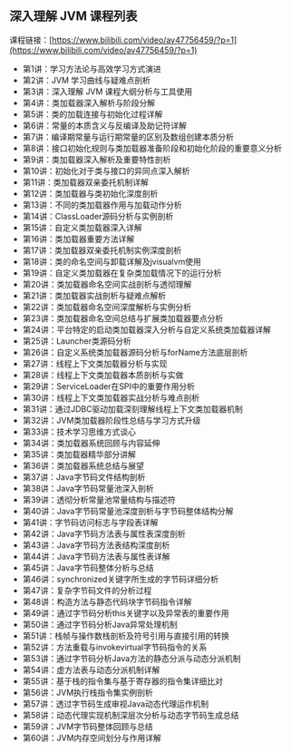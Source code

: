 ## 深入理解 JVM 课程列表
课程链接：[https://www.bilibili.com/video/av47756459/?p=1](https://www.bilibili.com/video/av47756459/?p=1)
*   第1讲：学习方法论与高效学习方式演进
*   第2讲：JVM 学习曲线与疑难点剖析
*   第3讲：深入理解 JVM 课程大纲分析与工具使用
*   第4讲：类加载器深入解析与阶段分解
*   第5讲：类的加载连接与初始化过程详解
*   第6讲：常量的本质含义与反编译及助记符详解
*   第7讲：编译期常量与运行期常量的区别及数组创建本质分析
*   第8讲：接口初始化规则与类加载器准备阶段和初始化阶段的重要意义分析
*   第9讲：类加载器深入解析及重要特性剖析
*   第10讲：初始化对于类与接口的异同点深入解析
*   第11讲：类加载器双亲委托机制详解
*   第12讲：类加载器与类初始化深度剖析
*   第13讲：不同的类加载器作用与加载动作分析
*   第14讲：ClassLoader源码分析与实例剖析
*   第15讲：自定义类加载器深入详解
*   第16讲：类加载器重要方法详解
*   第17讲：类加载器双亲委托机制实例深度剖析
*   第18讲：类的命名空间与卸载详解及jvisualvm使用
*   第19讲：自定义类加载器在复杂类加载情况下的运行分析
*   第20讲：类加载器命名空间实战剖析与透彻理解
*   第21讲：类加载器实战剖析与疑难点解析
*   第22讲：类加载器命名空间深度解析与实例分析
*   第23讲：类加载器命名空间总结与扩展类加载器要点分析
*   第24讲：平台特定的启动类加载器深入分析与自定义系统类加载器详解
*   第25讲：Launcher类源码分析
*   第26讲：自定义系统类加载器源码分析与forName方法底层剖析
*   第27讲：线程上下文类加载器分析与实现
*   第28讲：线程上下文类加载器本质剖析与实做
*   第29讲：ServiceLoader在SPI中的重要作用分析
*   第30讲：线程上下文类加载器实战分析与难点剖析
*   第31讲：通过JDBC驱动加载深刻理解线程上下文类加载器机制
*   第32讲：JVM类加载器阶段性总结与学习方式升级
*   第33讲：技术学习思维方式谈心
*   第34讲：类加载器系统回顾与内容延伸
*   第35讲：类加载器精华部分讲解
*   第36讲：类加载器系统总结与展望
*   第37讲：Java字节码文件结构剖析
*   第38讲：Java字节码常量池深入剖析
*   第39讲：透彻分析常量池常量结构与描述符
*   第40讲：Java字节码常量池深度剖析与字节码整体结构分解
*   第41讲：字节码访问标志与字段表详解
*   第42讲：Java字节码方法表与属性表深度剖析
*   第43讲：Java字节码方法表结构深度剖析
*   第44讲：Java字节码方法表与属性表详解
*   第45讲：Java字节码整体分析与总结
*   第46讲：synchronized关键字所生成的字节码详细分析
*   第47讲：复杂字节码文件的分析过程
*   第48讲：构造方法与静态代码块字节码指令详解
*   第49讲：通过字节码分析this关键字以及异常表的重要作用
*   第50讲：通过字节码分析Java异常处理机制
*   第51讲：栈帧与操作数栈剖析及符号引用与直接引用的转换
*   第52讲：方法重载与invokevirtual字节码指令的关系
*   第53讲：通过字节码分析Java方法的静态分派与动态分派机制
*   第54讲：虚方法表与动态分派机制详解
*   第55讲：基于栈的指令集与基于寄存器的指令集详细比对
*   第56讲：JVM执行栈指令集实例剖析
*   第57讲：透过字节码生成审视Java动态代理运作机制
*   第58讲：动态代理实现机制深层次分析与动态字节码生成总结
*   第59讲：JVM字节码整体回顾与总结
*   第60讲：JVM内存空间划分与作用详解
